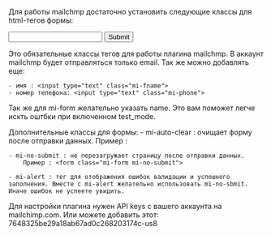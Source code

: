 Для работы mailchmp достаточно установить следующие классы для html-тегов формы:

<form class="mi-form">
<input type="text" class="mi-email">
<input type="submit" class="mi-submit">

Это обязательные классы тегов для работы плагина mailchmp. В аккаунт mailchmp будет отправляться только email. Так же можно добавлять еще:

    - имя : <input type="text" class="mi-fname">
    - номер телефона: <input type="text" class="mi-phone">

Так же для mi-form желательно указать name. Это вам поможет легче искть оштбки при включенном test_mode.

Дополнительные классы для формы:
    - mi-auto-clear : очищает форму после отправки данных.
        Пример : <form class="mi-form mi-auto-clear">

    - mi-no-submit : не перезагружает страницу после отправки данных. 
        Пример : <form class="mi-form mi-no-submit">

    - mi-alert : тег для отображения ошибок валидации и успешного заполнения. Вместе с mi-alert желательно использовать mi-no-sbmit. Иначе ошибок не успеете увидить.


Для настройки плагина нужен API keys с вашего аккаунта на mailchimp.com.
Или можете добавить этот: 7648325be29a18ab67ad0c268203174c-us8